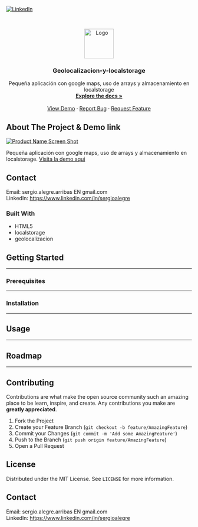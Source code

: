 
<!--
REEMPLAZAR: Buscador-Ajax-similar-a-Google, TITULO, DESCRIPCION, DESCRIPCION2, DEMO, TECNOLOGIAS
-->

[![LinkedIn][linkedin-shield]][linkedin-url]



<!-- PROJECT LOGO -->
<br />
<p align="center">
  <a href="https://github.com/sergioalegre/Geolocalizacion-y-localstorage">
    <img src="http://sergioalegre.es/logo.JPG" alt="Logo" width="80" height="80">
  </a>

  <h3 align="center"><!-- TITULO -->Geolocalizacion-y-localstorage</h3>

  <p align="center">
    <!-- DESCRIPCION -->Pequeña aplicación con google maps, uso de arrays y almacenamiento en localstorage
    <br />
    <a href="https://github.com/sergioalegre/Geolocalizacion-y-localstorage"><strong>Explore the docs »</strong></a>
    <br />
    <br />
    <!-- DEMO --><a href="http://sergioalegre.es/Programacion/_APIS_HTML5/">View Demo</a>
    ·
    <a href="https://github.com/sergioalegre/Geolocalizacion-y-localstorage/issues">Report Bug</a>
    ·
    <a href="https://github.com/sergioalegre/Geolocalizacion-y-localstorage/issues">Request Feature</a>
  </p>
</p>


<!-- ABOUT THE PROJECT -->
## About The Project & Demo link
[![Product Name Screen Shot][product-screenshot]](http://sergioalegre.es/Programacion/_APIS_HTML5)
<!-- DESCRIPCION2 --> <!-- DEMO -->
Pequeña aplicación con google maps, uso de arrays y almacenamiento en localstorage.  <a href="http://sergioalegre.es/Programacion/_APIS_HTML5/">Visita la demo aqui</a>


<!-- CONTACT -->
## Contact

Email: sergio.alegre.arribas EN gmail.com
<br>
LinkedIn: https://www.linkedin.com/in/sergioalegre


### Built With
<!-- TECNOLOGIAS -->
* HTML5
* localstorage
* geolocalizacion


<!-- GETTING STARTED -->
## Getting Started
---

### Prerequisites
---

### Installation
---

## Usage
---


## Roadmap
---


## Contributing

Contributions are what make the open source community such an amazing place to be learn, inspire, and create. Any contributions you make are **greatly appreciated**.

1. Fork the Project
2. Create your Feature Branch (`git checkout -b feature/AmazingFeature`)
3. Commit your Changes (`git commit -m 'Add some AmazingFeature'`)
4. Push to the Branch (`git push origin feature/AmazingFeature`)
5. Open a Pull Request

<!-- LICENSE -->
## License

Distributed under the MIT License. See `LICENSE` for more information.

<!-- CONTACT -->
## Contact
Email: sergio.alegre.arribas EN gmail.com
<br>
LinkedIn: https://www.linkedin.com/in/sergioalegre



[linkedin-shield]: https://img.shields.io/badge/-LinkedIn-black.svg?style=flat-square&logo=linkedin&colorB=555
[linkedin-url]: https://linkedin.com/in/sergioalegre
[product-screenshot]: images/screenshot.png
